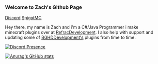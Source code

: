 ### Welcome to Zach's Github Page

[Discord](https://discord.gg/EFeSKPg739) [SpigotMC](https://www.spigotmc.org/members/refrac.890273/)

Hey there, my name is Zach and i'm a C#/Java Programmer i make minecraft plugins over at [RefracDevelopment](https://github.com/RefracDevelopment). I also help with support and updating some of [BGHDDevelopment's](https://github.com/BGHDDevelopment) plugins from time to time.

[![Discord Presence](https://lanyard.cnrad.dev/api/275139023394177024)](https://discord.com/users/275139023394177024)

[![Anurag's GitHub stats](https://github-readme-stats.vercel.app/api?username=Refrac)](https://github.com/anuraghazra/github-readme-stats)
